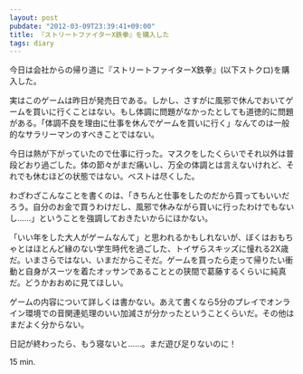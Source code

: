 ```yaml
---
layout: post
pubdate: "2012-03-09T23:39:41+09:00"
title: 『ストリートファイターX鉄拳』を購入した
tags: diary
---
```

今日は会社からの帰り道に『ストリートファイターX鉄拳』(以下ストクロ)を購入した。

実はこのゲームは昨日が発売日である。しかし、さすがに風邪で休んでおいてゲームを買いに行くことはない。もし体調に問題がなかったとしても道徳的に問題がある。「体調不良を理由に仕事を休んでゲームを買いに行く」なんてのは一般的なサラリーマンのすべきことではない。

今日は熱が下がっていたので仕事に行った。マスクをしたくらいでそれ以外は普段どおり過ごした。体の節々がまだ痛いし、万全の体調とは言えないけれど、それでも休むほどの状態ではない。ベストは尽くした。

わざわざこんなことを書くのは、「きちんと仕事をしたのだから買ってもいいだろう。自分のお金で買うわけだし、風邪で休みながら買いに行ったわけでもないし……」ということを強調しておきたいからにほかない。

「いい年をした大人がゲームなんて」と思われるかもしれないが、ぼくはおもちゃとはほとんど縁のない学生時代を過ごした、トイザらスキッズに憧れる2X歳だ。いまさらではない、いまだからこそだ。ゲームを買ったら走って帰りたい衝動と自身がスーツを着たオッサンであることとの狭間で葛藤するくらいに純真だ。どうかおおめに見てほしい。

ゲームの内容について詳しくは書かない。あえて書くなら5分のプレイでオンライン環境での音関連処理のいい加減さが分かったということくらいだ。その他はまだよく分からない。

日記が終わったら、もう寝ないと……。まだ遊び足りないのに！

15 min.  
